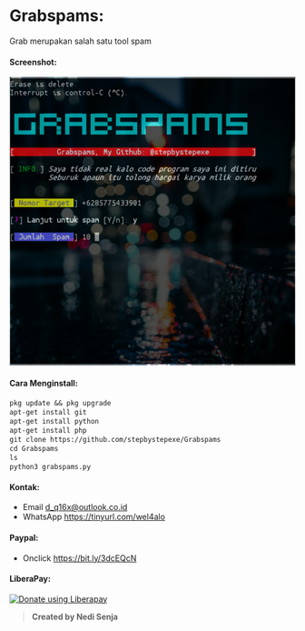 # Grabspams:
Grab merupakan salah satu tool spam
#### Screenshot:
![](./Skrinsut.png)
#### Cara Menginstall:
```
pkg update && pkg upgrade
apt-get install git
apt-get install python
apt-get install php
git clone https://github.com/stepbystepexe/Grabspams
cd Grabspams
ls
python3 grabspams.py
```
#### Kontak:
+ Email d_q16x@outlook.co.id
+ WhatsApp https://tinyurl.com/wel4alo
#### Paypal:
+ Onclick https://bit.ly/3dcEQcN
#### LiberaPay:
<noscript><a href="https://liberapay.com/stepbystepexe/donate"><img alt="Donate using Liberapay" src="https://liberapay.com/assets/widgets/donate.svg"></a></noscript>
>**Created by Nedi Senja**
